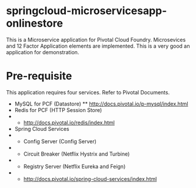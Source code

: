 # springcloud-microservicesapp-onlinestore

This is a Microservice application for Pivotal Cloud Foundry. Microsevices and 12 Factor Application elements are implemented. This is a very good an application for demonstration.

# Pre-requisite
This application requires four services. Refer to Pivotal Documents.
* MySQL for PCF (Datastore)
** http://docs.pivotal.io/p-mysql/index.html
* Redis for PCF (HTTP Session Store)
* * http://docs.pivotal.io/redis/index.html
* Spring Cloud Services
* * Config Server (Config Server)
* * Circuit Breaker (Netflix Hystrix and Turbine)
* * Registry Server (Netflix Eureka and Feign)
* * http://docs.pivotal.io/spring-cloud-services/index.html


